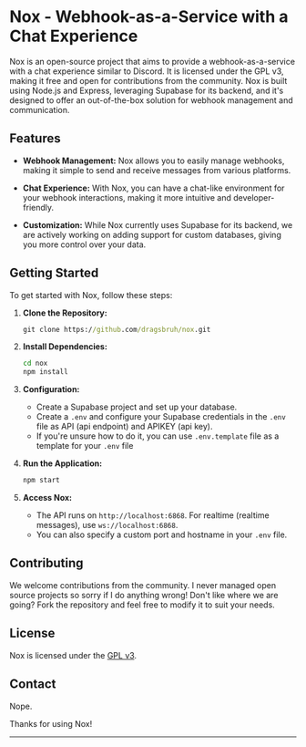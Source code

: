 # Nox - Webhook-as-a-Service with a Chat Experience

Nox is an open-source project that aims to provide a webhook-as-a-service with a chat experience similar to Discord. It is licensed under the GPL v3, making it free and open for contributions from the community. Nox is built using Node.js and Express, leveraging Supabase for its backend, and it's designed to offer an out-of-the-box solution for webhook management and communication.

## Features

- **Webhook Management:** Nox allows you to easily manage webhooks, making it simple to send and receive messages from various platforms.

- **Chat Experience:** With Nox, you can have a chat-like environment for your webhook interactions, making it more intuitive and developer-friendly.

- **Customization:** While Nox currently uses Supabase for its backend, we are actively working on adding support for custom databases, giving you more control over your data.

## Getting Started

To get started with Nox, follow these steps:

1. **Clone the Repository:**

   ```cmd
   git clone https://github.com/dragsbruh/nox.git
   ```

2. **Install Dependencies:**

   ```cmd
   cd nox
   npm install
   ```

3. **Configuration:**
   - Create a Supabase project and set up your database.
   - Create a `.env` and configure your Supabase credentials in the `.env` file as API (api endpoint) and APIKEY (api key).
   - If you're unsure how to do it, you can use `.env.template` file as a template for your `.env` file

4. **Run the Application:**

   ```cmd
   npm start
   ```

5. **Access Nox:**
   - The API runs on `http://localhost:6868`. For realtime (realtime messages), use `ws://localhost:6868`.
   - You can also specify a custom port and hostname in your `.env` file.

## Contributing

We welcome contributions from the community. I never managed open source projects so sorry if I do anything wrong!
Don't like where we are going? Fork the repository and feel free to modify it to suit your needs.

## License

Nox is licensed under the [GPL v3](LICENSE).

## Contact

Nope.

Thanks for using Nox!

---
